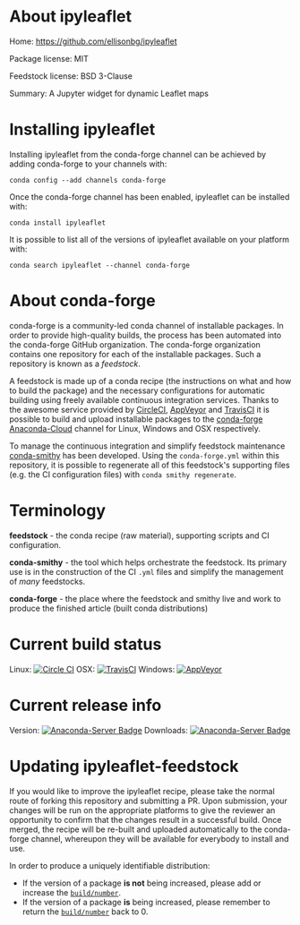 About ipyleaflet
================

Home: https://github.com/ellisonbg/ipyleaflet

Package license: MIT

Feedstock license: BSD 3-Clause

Summary: A Jupyter widget for dynamic Leaflet maps



Installing ipyleaflet
=====================

Installing ipyleaflet from the conda-forge channel can be achieved by adding conda-forge to your channels with:

```
conda config --add channels conda-forge
```

Once the conda-forge channel has been enabled, ipyleaflet can be installed with:

```
conda install ipyleaflet
```

It is possible to list all of the versions of ipyleaflet available on your platform with:

```
conda search ipyleaflet --channel conda-forge
```


About conda-forge
=================

conda-forge is a community-led conda channel of installable packages.
In order to provide high-quality builds, the process has been automated into the
conda-forge GitHub organization. The conda-forge organization contains one repository 
for each of the installable packages. Such a repository is known as a *feedstock*.

A feedstock is made up of a conda recipe (the instructions on what and how to build
the package) and the necessary configurations for automatic building using freely
available continuous integration services. Thanks to the awesome service provided by
[CircleCI](https://circleci.com/), [AppVeyor](http://www.appveyor.com/)
and [TravisCI](https://travis-ci.org/) it is possible to build and upload installable
packages to the [conda-forge](https://anaconda.org/conda-forge)
[Anaconda-Cloud](http://docs.anaconda.org/) channel for Linux, Windows and OSX respectively.

To manage the continuous integration and simplify feedstock maintenance
[conda-smithy](http://github.com/conda-forge/conda-smithy) has been developed.
Using the ``conda-forge.yml`` within this repository, it is possible to regenerate all of
this feedstock's supporting files (e.g. the CI configuration files) with ``conda smithy regenerate``.


Terminology
===========

**feedstock** - the conda recipe (raw material), supporting scripts and CI configuration.

**conda-smithy** - the tool which helps orchestrate the feedstock.
                   Its primary use is in the construction of the CI ``.yml`` files
                   and simplify the management of *many* feedstocks.

**conda-forge** - the place where the feedstock and smithy live and work to
                  produce the finished article (built conda distributions)

Current build status
====================
Linux: [![Circle CI](https://circleci.com/gh/conda-forge/ipyleaflet-feedstock.svg?style=svg)](https://circleci.com/gh/conda-forge/ipyleaflet-feedstock)
OSX: [![TravisCI](https://travis-ci.org/conda-forge/ipyleaflet-feedstock.svg?branch=master)](https://travis-ci.org/conda-forge/ipyleaflet-feedstock) 
Windows: [![AppVeyor](https://ci.appveyor.com/api/projects/status/github/conda-forge/ipyleaflet-feedstock?svg=True)](https://ci.appveyor.com/project/conda-forge/ipyleaflet-feedstock/branch/master)

Current release info
====================
Version: [![Anaconda-Server Badge](https://anaconda.org/conda-forge/ipyleaflet/badges/version.svg)](https://anaconda.org/conda-forge/ipyleaflet)
Downloads: [![Anaconda-Server Badge](https://anaconda.org/conda-forge/ipyleaflet/badges/downloads.svg)](https://anaconda.org/conda-forge/ipyleaflet)


Updating ipyleaflet-feedstock
=============================

If you would like to improve the ipyleaflet recipe, please take the normal
route of forking this repository and submitting a PR. Upon submission, your changes will
be run on the appropriate platforms to give the reviewer an opportunity to confirm that the
changes result in a successful build. Once merged, the recipe will be re-built and uploaded
automatically to the conda-forge channel, whereupon they will be available for everybody to
install and use.

In order to produce a uniquely identifiable distribution:
 * If the version of a package **is not** being increased, please add or increase
   the [``build/number``](http://conda.pydata.org/docs/building/meta-yaml.html#build-number-and-string). 
 * If the version of a package **is** being increased, please remember to return
   the [``build/number``](http://conda.pydata.org/docs/building/meta-yaml.html#build-number-and-string)
   back to 0.
